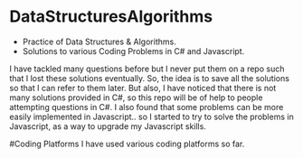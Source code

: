 # DataStructuresAlgorithms
- Practice of Data Structures & Algorithms.
- Solutions to various Coding Problems in C# and Javascript.

I have tackled many questions before but I never put them on a repo such that I lost these solutions eventually. So, the idea is to save all the solutions so that I can refer to them later. But also, I have noticed that there is not many solutions provided in C#, so this repo will be of help to people attempting questions in C#. 
I also found that some problems can be more easily implemented in Javascript.. so I started to try to solve the problems in Javascript, as a way to upgrade my Javascript skills. 

#Coding Platforms
I have used various coding platforms so far. 

